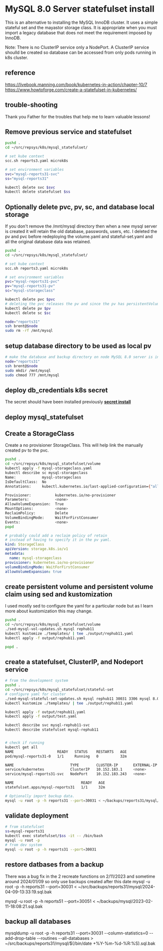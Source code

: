 # MySQL 8.0 Server statefulset install

This is an alternative to installing the MySQL InnoDB cluster. It uses a simple stateful set and the mayastor storage class. It is appropriate when you must import a legacy database that does not meet the requirement imposed by InnoDB.

Note: There is no ClusterIP service only a NodePort. A ClusterIP service shoulld be created so database can be accessed from only pods running in k8s cluster.

## reference

<https://livebook.manning.com/book/kubernetes-in-action/chapter-10/7>
<https://www.howtoforge.com/create-a-statefulset-in-kubernetes/>

## trouble-shooting

Thank you Father for the troubles that help me to learn valuable lessons!

## Remove previous service and statefulset

```bash
pushd .
cd ~/src/repsys/k8s/mysql_statefulset/

# set kube context
scc.sh reports3.yaml microk8s

# set environment variables
svc="mysql-reports31-svc"
ss="mysql-reports31"

kubectl delete svc $svc
kubectl delete statefulset $ss

```

## Optionally delete pvc, pv, sc, and database local storage

If you don't remove the /mnt/mysql directory then when a new mysql server is created it will retain the old database, passwords, users, etc. I deleted the pv and pvc before redeploying the volume.yaml and stateful-set.yaml and all the original database data was retained.

```bash
pushd .
cd ~/src/repsys/k8s/mysql_statefulset/

# set kube context
scc.sh reports3.yaml microk8s

# set environment variables
pvc="mysql-reports31-pvc"
pv="mysql-reports31-pv"
sc="mysql-storageclass"

kubectl delete pvc $pvc
# deleting the pvc releases the pv and since the pv has persistentVolumeReclaimPolicy set to Retain it is not deleted
kubectl delete pv $pv
kubectl delete sc $sc

node="reports31"
ssh brent@$node
sudo rm -rf /mnt/mysql


```

## setup database directory to be used as local pv

```bash
# make the database and backup directory on node MySQL 8.0 server is installed
node="reports31"
ssh brent@$node
sudo mkdir /mnt/mysql
sudo chmod 777 /mnt/mysql
```

## deploy db_credentials k8s secret

The secret should have been installed previously **[secret install](./db_credentials/db_credentials.md)**

## deploy mysql_statefulset

## Create a StorageClass

Create a no provisioner StorageClass. This will help link the manually created pv to the pvc.

```bash
pushd .
cd ~/src/repsys/k8s/mysql_statefulset/volume
kubectl apply -f mysql-storageclass.yaml
kubectl describe sc mysql-storageclass 
Name:            mysql-storageclass
IsDefaultClass:  No
Annotations:     kubectl.kubernetes.io/last-applied-configuration={"allowVolumeExpansion":true,"apiVersion":"storage.k8s.io/v1","kind":"StorageClass","metadata":{"annotations":{},"name":"mysql-storageclass"},"provisioner":"kubernetes.io/no-provisioner","volumeBindingMode":"WaitForFirstConsumer"}

Provisioner:           kubernetes.io/no-provisioner
Parameters:            <none>
AllowVolumeExpansion:  True
MountOptions:          <none>
ReclaimPolicy:         Delete
VolumeBindingMode:     WaitForFirstConsumer
Events:                <none>
popd
```

```yaml
# probably could add a reclaim policy of retain 
# instead of having to specify it in the pv yaml.
kind: StorageClass
apiVersion: storage.k8s.io/v1
metadata:
  name: mysql-storageclass
provisioner: kubernetes.io/no-provisioner
volumeBindingMode: WaitForFirstConsumer
allowVolumeExpansion: true
```

## create persistent volume and persistent volume claim using sed and kustomization

I used mostly sed to configure the yaml for a particular node but as I learn more about kustomization this may change.

```bash
pushd .
cd ~/src/repsys/k8s/mysql_statefulset/volume
./sed-mysql-vol-updates.sh mysql rephub11  
kubectl kustomize ./templates/ | tee ./output/rephub11.yaml 
kubectl apply -f output/rephub11.yaml

popd .
```

## create a statefulset, ClusterIP, and Nodeport service

```bash
# from the development system
pushd .
cd ~/src/repsys/k8s/mysql_statefulset/stateful-set
# configure yaml for cluster
./sed-mysql-stateful-set-updates.sh mysql rephub11 30031 3306 mysql 8.0
kubectl kustomize ./templates/ | tee ./output/rephub11.yaml 

kubectl apply -f output/rephub11.yaml
kubectl apply -f output/test.yaml

kubectl describe svc mysql-rephub11-svc
kubectl describe statefulset mysql-rephub11


# check if running
kubectl get all                           
NAME                    READY   STATUS    RESTARTS   AGE
pod/mysql-reports31-0   1/1     Running   0          32m

NAME                          TYPE        CLUSTER-IP       EXTERNAL-IP   PORT(S)          AGE
service/kubernetes            ClusterIP   10.152.183.1     <none>        443/TCP          2d
service/mysql-reports31-svc   NodePort    10.152.183.243   <none>        3306:30031/TCP   32m

NAME                               READY   AGE
statefulset.apps/mysql-reports31   1/1     32m

# Optionally import backup data.
mysql -u root -p -h reports31 --port=30031 < ~/backups/reports31/mysql/2023-10-19-17:29:22.sql.bak
```

## validate deployment

```bash
# from statefulset
ss=mysql-reports31
kubectl exec statefulset/$ss -it -- /bin/bash
mysql -u root -p
# from dev system
mysql -u root -p -h reports31 --port=30031
```

## restore datbases from a backup

There was a bug fix in the 2 recreate functions on 2/11/2023 and sometime around 2024/01/09 so only use backups created after this date
mysql -u root -p -h reports31 --port=30031 < ~/src/backups/reports31/mysql/2024-04-09-13:33:19.sql.bak

mysql -u root -p -h reports51 --port=30051 < ~/backups/mysql/2023-02-11-18:08:21.sql.bak

## backup all databases

mysqldump -u root -p -h reports31 --port=30031 --column-statistics=0 --add-drop-table --routines --all-databases > ~/src/backups/reports31/mysql/$(/bin/date +\%Y-\%m-\%d-\%R:\%S).sql.bak
